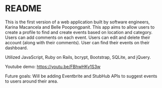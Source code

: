 # README

This is the first version of a web application built by software engineers, Karina Macancela and Belle Poopongpanit. This app aims to allow users to create a profile to find and create events based on location and category. Users can add comments on each event. Users can edit and delete their account (along with their comments). User can find their events on their dashboard. 

Utilized JavaScript, Ruby on Rails, bcrypt, Bootstrap, SQLite, and jQuery. 

Youtube demo: https://youtu.be/FBhwHKy1S3w

Future goals: Will be adding Eventbrite and StubHub APIs to suggest events to users around their area.
